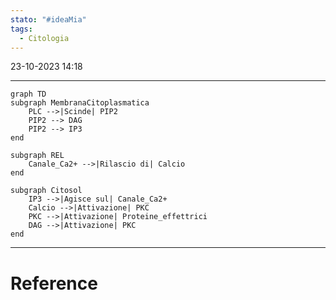 ```yaml
---
stato: "#ideaMia"
tags:
  - Citologia
---
```

23-10-2023 14:18

--- 



```mermaid
graph TD
subgraph MembranaCitoplasmatica 
	PLC -->|Scinde| PIP2 
	PIP2 --> DAG 
	PIP2 --> IP3
end

subgraph REL 
	Canale_Ca2+ -->|Rilascio di| Calcio
end

subgraph Citosol 
	IP3 -->|Agisce sul| Canale_Ca2+
	Calcio -->|Attivazione| PKC 
	PKC -->|Attivazione| Proteine_effettrici
	DAG -->|Attivazione| PKC 
end 
```











--- 
# Reference